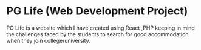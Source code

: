 # PG Life (Web Development Project)

PG Life is a website which I have created using React ,PHP keeping in mind the challenges faced by the students to search for good accommodation when they join college/university.